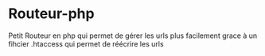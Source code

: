 # Routeur-php
Petit Routeur en php qui permet de gérer les urls plus facilement
grace à un fihcier .htaccess qui permet de réécrire les urls
